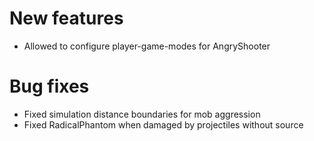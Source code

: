 # New features
* Allowed to configure player-game-modes for AngryShooter
# Bug fixes
* Fixed simulation distance boundaries for mob aggression
* Fixed RadicalPhantom when damaged by projectiles without source